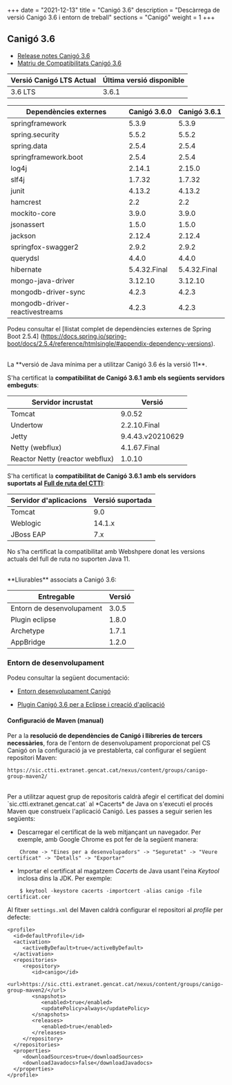 +++
date        = "2021-12-13"
title       = "Canigó 3.6"
description = "Descàrrega de versió Canigó 3.6 i entorn de treball"
sections    = "Canigó"
weight     = 1
+++

## Canigó 3.6

- [Release notes Canigó 3.6](/canigo-download-related/release-notes-canigo-36)
- [Matriu de Compatibilitats Canigó 3.6](/canigo-download-related/matrius-compatibilitats/canigo-36)

|          Versió Canigó LTS Actual  |      Última versió disponible     |
|---------------------------------      |---------------------------------- |
|              3.6 LTS                 |                3.6.1                 |



|          Dependències externes       |      Canigó 3.6.0     |      Canigó 3.6.1     |
|---------------------------------     |---------------------- |---------------------- |
| springframework                      |  5.3.9                |  5.3.9                |
| spring.security                      |  5.5.2                |  5.5.2                |
| spring.data                          |  2.5.4                |  2.5.4                |
| springframework.boot                 |  2.5.4                |  2.5.4                |
| log4j                                |  2.14.1               |  2.15.0               |
| slf4j                                |  1.7.32               |  1.7.32               |
| junit                                |  4.13.2               |  4.13.2               |
| hamcrest                             |  2.2                  |  2.2                  |
| mockito-core                         |  3.9.0                |  3.9.0                |
| jsonassert                           |  1.5.0                |  1.5.0                |
| jackson                              |  2.12.4               |  2.12.4               |
| springfox-swagger2                   |  2.9.2                |  2.9.2                |
| querydsl                             |  4.4.0                |  4.4.0                |
| hibernate                            |  5.4.32.Final         |  5.4.32.Final         |
| mongo-java-driver                    |  3.12.10              |  3.12.10              |
| mongodb-driver-sync                  |  4.2.3                |  4.2.3                |
| mongodb-driver-reactivestreams       |  4.2.3                |  4.2.3                |


Podeu consultar el [llistat complet de dependències externes de Spring Boot 2.5.4]
(https://docs.spring.io/spring-boot/docs/2.5.4/reference/htmlsingle/#appendix-dependency-versions).

<br/>
La **versió de Java mínima per a utilitzar Canigó 3.6 és la versió 11**.

S'ha certificat la **compatibilitat de Canigó 3.6.1 amb els següents servidors embeguts**:

|      Servidor incrustat             |                   Versió                    |
|---------------------------------     |---------------------------------     |
|  Tomcat                               |         9.0.52                        |
|  Undertow                              |         2.2.10.Final                   |
|  Jetty                                |         9.4.43.v20210629           |
|  Netty (webflux)                         |         4.1.67.Final               |
|  Reactor Netty (reactor webflux)  |         1.0.10              |

S'ha certificat la **compatibilitat de Canigó 3.6.1 amb els servidors suportats al**
[**Full de ruta del CTTI**](https://qualitat.solucions.gencat.cat/estandards/estandard-full-ruta-programari/):

|     	Servidor d'aplicacions				|      				Versió suportada     	|
|--------------------------------- 	|--------------------------------- 	|
|  Tomcat					          	  	 	|         9.0   	             			|
|  Weblogic				          	  	 	|         14.1.x               			|
|  JBoss EAP       									|         7.x        			          |

No s'ha certificat la compatibilitat amb Webshpere donat les versions actuals del full de ruta no suporten Java 11.

<br/>
**Lliurables** associats a Canigó 3.6:

|          Entregable  |     Versió      |
|---------------------------------      |---------------------------------- |
|              Entorn de desenvolupament   |                3.0.5              |
|              Plugin eclipse        |                1.8.0              |
|              Archetype         |                1.7.1              |
|              AppBridge         |                1.2.0              |

### Entorn de desenvolupament

Podeu consultar la següent documentació:

- [Entorn desenvolupament Canigó](/canigo/entorn-desenvolupament/)

- [Plugin Canigó 3.6 per a Eclipse i creació d'aplicació](/canigo-download-related/plugin-canigo)

#### Configuració de Maven (manual)

Per a la **resolució de dependències de Canigó i llibreries de tercers necessàries**, fora de l'entorn de desenvolupament
proporcionat pel CS Canigó on la configuració ja ve prestablerta, cal configurar el següent repositori Maven:

```
https://sic.ctti.extranet.gencat.cat/nexus/content/groups/canigo-group-maven2/
```

<br/>
Per a utilitzar aquest grup de repositoris caldrà afegir el certificat del domini `sic.ctti.extranet.gencat.cat`
al *Cacerts* de Java on s'executi el procés Maven que construeix l'aplicació Canigó.
Les passes a seguir serien les següents:

* Descarregar el certificat de la web mitjançant un navegador. Per exemple, amb Google Chrome es pot fer de la següent manera:
```
    Chrome -> "Eines per a desenvolupadors" -> "Seguretat" -> "Veure certificat" -> "Detalls" -> "Exportar"
```
* Importar el certificat al magatzem *Cacerts* de Java usant l'eina *Keytool* inclosa dins la JDK. Per exemple:
```
    $ keytool -keystore cacerts -importcert -alias canigo -file certificat.cer
```

Al fitxer `settings.xml` del Maven caldrà configurar el repositori al _profile_ per defecte:

```
<profile>
  <id>defaultProfile</id>
  <activation>
     <activeByDefault>true</activeByDefault>
  </activation>
  <repositories>
     <repository>
        <id>canigo</id>
        <url>https://sic.ctti.extranet.gencat.cat/nexus/content/groups/canigo-group-maven2/</url>
        <snapshots>
           <enabled>true</enabled>
           <updatePolicy>always</updatePolicy>
        </snapshots>
        <releases>
           <enabled>true</enabled>
        </releases>
     </repository>
  </repositories>
  <properties>
     <downloadSources>true</downloadSources>
     <downloadJavadocs>false</downloadJavadocs>
  </properties>
</profile>
```
